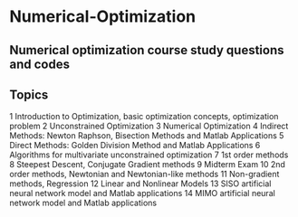 # Numerical-Optimization

## Numerical optimization course study questions and codes

## Topics

1 Introduction to Optimization, basic optimization concepts, optimization problem
2 Unconstrained Optimization
3 Numerical Optimization
4 Indirect Methods: Newton Raphson, Bisection Methods and Matlab Applications
5 Direct Methods: Golden Division Method and Matlab Applications
6 Algorithms for multivariate unconstrained optimization
7 1st order methods
8 Steepest Descent, Conjugate Gradient methods
9 Midterm Exam
10 2nd order methods, Newtonian and Newtonian-like methods
11 Non-gradient methods, Regression
12 Linear and Nonlinear Models
13 SISO artificial neural network model and Matlab applications
14 MIMO artificial neural network model and Matlab applications
